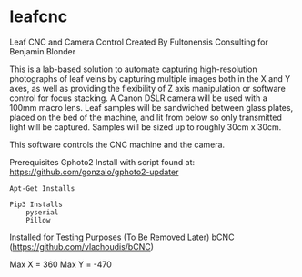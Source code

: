 # leafcnc
Leaf CNC and Camera Control
Created By Fultonensis Consulting for Benjamin Blonder

This is a lab-based solution to automate capturing high-resolution photographs of leaf veins by capturing multiple images both in the X and Y axes, as well as providing the flexibility of Z axis manipulation or software control for focus stacking.  A Canon DSLR camera will be used with a 100mm macro lens.  Leaf samples will be sandwiched between glass plates, placed on the bed of the machine, and lit from below so only transmitted light will be captured.  Samples will be sized up to roughly 30cm x 30cm. 

This software controls the CNC machine and the camera.

Prerequisites
	Gphoto2
		Install with script found at: https://github.com/gonzalo/gphoto2-updater
		
	Apt-Get Installs
	
	Pip3 Installs
		pyserial
		Pillow
		
		
		
Installed for Testing Purposes (To Be Removed Later)
	bCNC (https://github.com/vlachoudis/bCNC)
	
	
	
Max X = 360
Max Y = -470